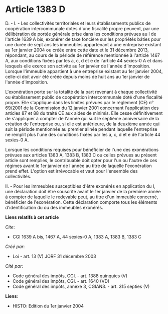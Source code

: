 # Article 1383 D

D. - I. - Les collectivités territoriales et leurs établissements publics de coopération intercommunale dotés d'une fiscalité
propre peuvent, par une délibération de portée générale prise dans les conditions prévues au I de l'article 1639 A bis,
exonérer de taxe foncière sur les propriétés bâties pour une durée de sept ans les immeubles appartenant à une entreprise
existant au 1er janvier 2004 ou créée entre cette date et le 31 décembre 2013, répondant, au cours de la période de référence
mentionnée à l'article 1467 A, aux conditions fixées par les a, c, d et e de l'article 44 sexies-0 A et dans lesquels elle
exerce son activité au 1er janvier de l'année d'imposition. Lorsque l'immeuble appartient à une entreprise existant au 1er
janvier 2004, celle-ci doit avoir été créée depuis moins de huit ans au 1er janvier de l'année d'imposition.

L'exonération porte sur la totalité de la part revenant à chaque collectivité ou établissement public de coopération
intercommunale doté d'une fiscalité propre. Elle s'applique dans les limites prévues par le règlement (CE) n° 69/2001 de la
Commission du 12 janvier 2001 concernant l'application des articles 87 et 88 du traité CE aux aides de minimis. Elle cesse
définitivement de s'appliquer à compter de l'année qui suit le septième anniversaire de la création de l'entreprise ou, si
elle est antérieure, de la deuxième année qui suit la période mentionnée au premier alinéa pendant laquelle l'entreprise ne
remplit plus l'une des conditions fixées par les a, c, d et e de l'article 44 sexies-0 A.

Lorsque les conditions requises pour bénéficier de l'une des exonérations prévues aux articles 1383 A, 1383 B, 1383 C ou
celles prévues au présent article sont remplies, le contribuable doit opter pour l'un ou l'autre de ces régimes avant le 1er
janvier de l'année au titre de laquelle l'exonération prend effet. L'option est irrévocable et vaut pour l'ensemble des
collectivités.

II. - Pour les immeubles susceptibles d'être exonérés en application du I, une déclaration doit être souscrite avant le 1er
janvier de la première année à compter de laquelle le redevable peut, au titre d'un immeuble concerné, bénéficier de
l'exonération. Cette déclaration comporte tous les éléments d'identification du ou des immeubles exonérés.

**Liens relatifs à cet article**

_Cite_:

  - CGI 1639 A bis, 1467 A, 44 sexies-0 A, 1383 A, 1383 B, 1383 C

_Créé par_:

  - Loi - art. 13 (V) JORF 31 décembre 2003

_Cité par_:

  - Code général des impôts, CGI. - art. 1388 quinquies (V)
  - Code général des impôts, CGI. - art. 1640 (VD)
  - Code général des impôts, annexe 3, CGIAN3. - art. 315 septies (V)

**Liens**:

  - HISTO: Edition du 1er janvier 2004
